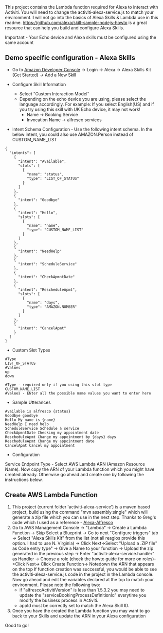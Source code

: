 
This project contains the Lambda function required for Alexa to interact with Activiti. You will need to change the activiti-alexa-service.js to match your environment. I will not go into the basics of Alexa Skills & Lambda use in this readme. https://github.com/alexa/skill-sample-nodejs-howto is a great resource that can help you build and configure Alexa Skills.

Important - Your Echo device and Alexa skills must be configured using the same account

## Demo specific configuration - Alexa Skills

* Go to [Amazon Developer Console](https://developer.amazon.com/edw/home.html#/) -> Login -> Alexa -> Alexa Skills Kit (Get Started) -> Add a New Skill

* Configure Skill Information
	* Select "Custom Interaction Model"
  * Depending on the echo device you are using, please select the language accordingly. For example: If you select English(US) and if you try using this skill with UK Echo device, it may not work!
	* Name -> Booking Service
	* Invocation Name -> alfresco services

* Intent Schema Configuration - Use the following intent schema. In the below intent, you could also use AMAZON.Person instead of CUSTOM_NAME_LIST
```
{
  "intents": [
    {
      "intent": "Available",
      "slots": [
        {
          "name": "status",
          "type": "LIST_OF_STATUS"
        }
      ]
    },
    {
      "intent": "Goodbye"
    },
    {
      "intent": "Hello",
      "slots": [
        {
          "name": "name",
          "type": "CUSTOM_NAME_LIST"
        }
      ]
    },
    {
      "intent": "NeedHelp"
    },
    {
      "intent": "ScheduleService"
    },
    {
      "intent": "CheckApmntDate"
    },
    {
      "intent": "RescheduleApmt",
      "slots": [
        {
          "name": "days",
          "type": "AMAZON.NUMBER"
        }
      ]
    },
    {
      "intent": "CancelApmt"
    }
  ]
}
```
* Custom Slot Types
```
#Type
LIST_OF_STATUS	
#Values 
up
down

#Type - required only if you using this slot type
CUSTOM_NAME_LIST
#Values - ENter all the possible name values you want to enter here
```

* Sample Utterances
```
Available is alfresco {status}
Goodbye goodbye
Hello My name is {name}
NeedHelp I need help
ScheduleService Schedule a service
CheckApmntDate Checking my appointment date
RescheduleApmt Change my appointment by {days} days
RescheduleApmt Change my appointment date
CancelApmt Cancel my appointment
```
* Configuration

Service Endpoint Type - Select AWS Lambda ARN (Amazon Resource Name). Now copy the ARN of your Lambda function which you might have created already. Otherwise go ahead and create one by following the instructions below.

## Create AWS Lambda Function

1. This project (current folder 'activiti-alexa-service') is a maven based project, build using the command "mvn assembly:single" which will generate a zip file which you can use in the next step. Thanks to Greg's code which I used as a reference - [Alexa-Alfresco](https://github.com/melahn/alexa-alfresco)
2. Go to AWS Management Console -> "Lambda" -> Create a Lambda Function -> Skip Select a Blueprint -> Go to next "Configure triggers" tab -> Select "Alexa Skills Kit" from the list (not all reagios provide this option. I had to use N. Virginia) -> Click Next->Select "Upload a .ZIP file" as Code entry type" -> Give a Name to your function -> Upload the zip generated in the previous step -> Enter "activiti-alexa-service.handler" as Handler -> Choose a role (check the howto guide for more on roles)->Click Next-> Click Create Function-> Notedown the ARN that appears on the top
If function creation was successful, you would be able to see the activiti-alexa-service.js code in the project in the Lambda console. Now go ahead and edit the variables declared at the top to match your environment. Please note the following two:
	* if "alfrescoActivitiVersion" is less than 1.5.3.2 you may need to update the "serviceBookingProcessDefinitionId" everytime you modify the business process in Activiti.
	* appId must be correctly set to match the Alexa Skill ID. 
3. Once you have the created the Lambda function you may want to go back to your Skills and update the ARN in your Alexa configuration

Good to go!



